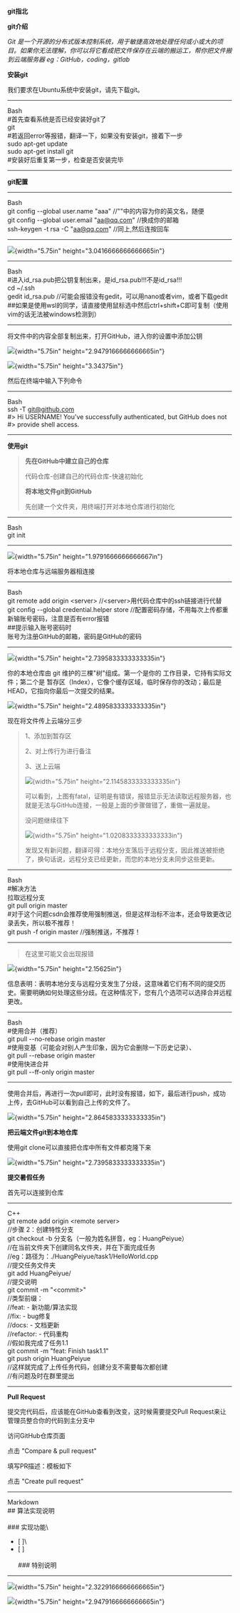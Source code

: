**git指北**

**git介绍**

*Git
是一个开源的分布式版本控制系统，用于敏捷高效地处理任何或小或大的项目。如果你无法理解，你可以将它看成把文件保存在云端的搬运工，帮你把文件搬到云端服务器
eg：GitHub，coding，gitlab*

**安装git**

我们要求在Ubuntu系统中安装git，请先下载git。

  -----------------------------------------------------------------------
  Bash\
  #首先查看系统是否已经安装好git了\
  git\
  #若返回error等报错，翻译一下，如果没有安装git，接着下一步\
  sudo apt-get update\
  sudo apt-get install git\
  #安装好后重复第一步，检查是否安装完毕

  -----------------------------------------------------------------------

**git配置**

  -----------------------------------------------------------------------
  Bash\
  git config \--global user.name \"aaa\"
  //\"\"中的内容为你的英文名，随便\
  git config \--global user.email \"aa@qq.com\" //换成你的邮箱\
  ssh-keygen -t rsa -C \"aa@qq.com\" //同上,然后连按回车

  -----------------------------------------------------------------------

![](media/image1.png){width="5.75in" height="3.0416666666666665in"}

  -----------------------------------------------------------------------------------------------------
  Bash\
  #进入id_rsa.pub把公钥复制出来，是id_rsa.pub!!!不是id_rsa!!!\
  cd \~/.ssh\
  gedit id_rsa.pub //可能会报错没有gedit，可以用nano或者vim，或者下载gedit\
  ##如果是使用wsl的同学，请直接使用鼠标选中然后ctrl+shift+C即可复制（使用vim的话无法被windows检测到）

  -----------------------------------------------------------------------------------------------------

将文件中的内容全部复制出来，打开GitHub，进入你的设置中添加公钥

![](media/image2.png){width="5.75in" height="2.9479166666666665in"}

![](media/image3.png){width="5.75in" height="3.34375in"}

然后在终端中输入下列命令

  -----------------------------------------------------------------------
  Bash\
  ssh -T git@github.com\
  #\> Hi USERNAME! You\'ve successfully authenticated, but GitHub does
  not\
  #\> provide shell access.

  -----------------------------------------------------------------------

**使用git**

> **先在GitHub中建立自己的仓库**
>
> 代码仓库-创建自己的代码仓库-快速初始化
>
> **将本地文件git到GitHub**
>
> 先创建一个文件夹，用终端打开对本地仓库进行初始化

  -----------------------------------------------------------------------
  Bash\
  git init

  -----------------------------------------------------------------------

![](media/image4.png){width="5.75in" height="1.9791666666666667in"}

将本地仓库与远端服务器相连接

  -----------------------------------------------------------------------
  Bash\
  git remote add origin \<server\>
  //\<server\>用代码仓库中的ssh链接进行代替\
  git config \--global credential.helper store
  //配置密码存储，不用每次上传都重新输账号密码，注意是否有error报错\
  ##提示输入账号密码时\
  账号为注册GitHub的邮箱，密码是GitHub的密码

  -----------------------------------------------------------------------

![](media/image5.png){width="5.75in" height="2.7395833333333335in"}

你的本地仓库由 git 维护的三棵"树"组成。第一个是你的
工作目录，它持有实际文件；第二个是
暂存区（Index），它像个缓存区域，临时保存你的改动；最后是
HEAD，它指向你最后一次提交的结果。

![](media/image6.png){width="5.75in" height="2.4895833333333335in"}

现在将文件传上云端分三步

> 1、添加到暂存区
>
> 2、对上传行为进行备注
>
> 3、送上云端
>
> ![](media/image7.png){width="5.75in" height="2.1145833333333335in"}
>
> 可以看到，上图有fatal，证明是有错误，报错显示无法读取远程服务器，也就是无法与GitHub连接，一般是上面的步骤做错了，重做一遍就是。
>
> 没问题继续往下
>
> ![](media/image8.png){width="5.75in" height="1.0208333333333333in"}
>
> 发现又有新问题，翻译可得：本地分支落后于远程分支，因此推送被拒绝了，换句话说，远程分支已经更新，而您的本地分支未同步这些更新。

  ------------------------------------------------------------------------------------------------
  Bash\
  #解决方法\
  拉取远程分支\
  git pull origin master\
  #对于这个问题csdn会推荐使用强制推送，但是这样治标不治本，还会导致更改记录丢失，所以极不推荐！\
  git push -f origin master //强制推送，不推荐！

  ------------------------------------------------------------------------------------------------

> 在这里可能又会出现报错

![](media/image9.png){width="5.75in" height="2.15625in"}

信息表明：表明本地分支与远程分支发生了分歧，这意味着它们有不同的提交历史。需要明确如何处理这些分歧。在这种情况下，您有几个选项可以选择合并远程更改。

  -----------------------------------------------------------------------
  Bash\
  #使用合并（推荐）\
  git pull \--no-rebase origin master\
  #使用变基（可能会对别人产生印象，因为它会删除一下历史记录）、\
  git pull \--rebase origin master\
  #使用快进合并\
  git pull \--ff-only origin master

  -----------------------------------------------------------------------

使用合并后，再进行一次pull即可，此时没有报错，如下，最后进行push，成功上传，去GitHub可以看到自己上传的文件了。

![](media/image10.png){width="5.75in" height="2.8645833333333335in"}

**把云端文件git到本地仓库**

使用git clone可以直接把仓库中所有文件都克隆下来

![](media/image11.png){width="5.75in" height="2.7395833333333335in"}

**提交暑假任务**

首先可以连接到仓库

  -----------------------------------------------------------------------
  C++\
  git remote add origin \<remote server\>\
  //步骤 2：创建特性分支\
  git checkout -b 分支名（一般为姓名拼音，eg：HuangPeiyue）\
  //在当前文件夹下创建同名文件夹，并在下面完成任务\
  //eg：路径为：./HuangPeiyue/task1/HelloWorld.cpp\
  //提交任务文件夹\
  git add HuangPeiyue/\
  //提交说明\
  git commit -m \"\<commit\>\"\
  //类型前缀：\
  //feat: - 新功能/算法实现\
  //fix: - bug修复\
  //docs: - 文档更新\
  //refactor: - 代码重构\
  //假如我完成了任务1.1\
  git commit -m \"feat: Finish task1.1\"\
  git push origin HuangPeiyue\
  //这样就完成了上传任务代码，创建分支不需要每次都创建\
  //有问题及时在群里提出

  -----------------------------------------------------------------------

**Pull Request**

提交完代码后，应该能在GitHub查看到改变，这时候需要提交Pull
Request来让管理员整合你的代码到主分支中

访问GitHub仓库页面

点击 \"Compare & pull request\"

填写PR描述：模板如下

点击 \"Create pull request\"

  -----------------------------------------------------------------------
  Markdown\
  \## 算法实现说明\
  \
  \### 实现功能\
  - \[ \]\
  - \[ \]\
  \
  \### 特别说明

  -----------------------------------------------------------------------

![](media/image12.png){width="5.75in" height="2.3229166666666665in"}

![](media/image13.png){width="5.75in" height="2.9479166666666665in"}
